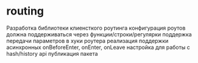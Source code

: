 # routing

Разработка библиотеки клиенсткого роутинга
конфигурация роутов должна поддерживаться через функции/строки/регулярки
поддержка передачи параметров в хуки роутера
реализация поддержки асинхронных onBeforeEnter, onEnter, onLeave
настройка для работы с hash/history api
публикация пакета
